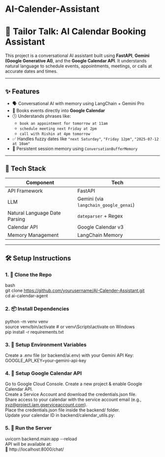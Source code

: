 # AI-Calender-Assistant
# 🧠 Tailor Talk: AI Calendar Booking Assistant

This project is a conversational AI assistant built using **FastAPI**, **Gemini (Google Generative AI)**, and the **Google Calendar API**. It understands natural language to schedule events, appointments, meetings, or calls at accurate dates and times.

---

## ✨ Features

- 🗣️ Conversational AI with memory using LangChain + Gemini Pro<br>
- 📅 Books events directly into **Google Calendar**<br>
- 🕓 Understands phrases like:<br>
  - `book an appointment for tomorrow at 11am`<br>
  - `schedule meeting next Friday at 2pm`<br>
  - `call with Rishin at 4pm tomorrow`<br>
- ✅ Handles fuzzy dates like `"next Saturday"`, `"Friday 12pm"`, `"2025-07-12 at 10am"`<br>
- 🔁 Persistent session memory using `ConversationBufferMemory`<br>

---

## 🚀 Tech Stack

| Component            | Tech                         |
|---------------------|------------------------------|
| API Framework       | FastAPI                      |
| LLM                 | Gemini (via `langchain_google_genai`) |
| Natural Language Date Parsing | `dateparser` + Regex          |
| Calendar API        | Google Calendar v3           |
| Memory Management   | LangChain Memory             |

---

## 🛠️ Setup Instructions

### 1. 📁 Clone the Repo
bash<br>
git clone https://github.com/yourusername/AI-Calender-Assistant.git<br>
cd ai-calendar-agent<br>

### 2. 📦 Install Dependencies
python -m venv venv<br>
source venv/bin/activate  # or venv\Scripts\activate on Windows<br>
pip install -r requirements.txt<br>

### 3. 🔐 Setup Environment Variables
Create a .env file (or backend/ai.env) with your Gemini API Key:<br>
GOOGLE_API_KEY=your-gemini-api-key<br>

### 4. 🔑 Setup Google Calendar API
Go to Google Cloud Console.
Create a new project & enable Google Calendar API.<br>
Create a Service Account and download the credentials.json file.<br>
Share access to your calendar with the service account email (e.g., xyz@project.iam.gserviceaccount.com).<br>
Place the credentials.json file inside the backend/ folder.<br>
Update your calendar ID in backend/calendar_utils.py:<br>

### 5. 🚀 Run the Server
uvicorn backend.main:app --reload<br>
API will be available at:<br>
📍 http://localhost:8000/chat/
